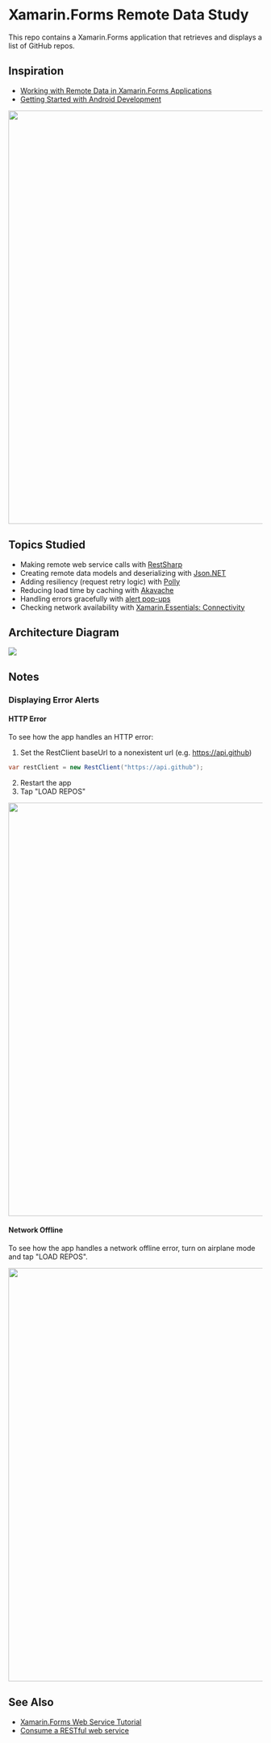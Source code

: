 # Xamarin.Forms Remote Data Study

This repo contains a Xamarin.Forms application that retrieves and displays a list of GitHub repos.

## Inspiration

- [Working with Remote Data in Xamarin.Forms Applications](https://www.pluralsight.com/courses/remote-data-xamarin-forms-applications)
- [Getting Started with Android Development](https://www.pluralsight.com/courses/getting-started-android-development)

<img src="img/app-screenshot.png" height="820" />

## Topics Studied

- Making remote web service calls with [RestSharp](https://restsharp.dev)
- Creating remote data models and deserializing with [Json.NET](https://www.newtonsoft.com/json)
- Adding resiliency (request retry logic) with [Polly](https://github.com/App-vNext/Polly)
- Reducing load time by caching with [Akavache](https://github.com/reactiveui/Akavache)
- Handling errors gracefully with [alert pop-ups](https://docs.microsoft.com/en-us/xamarin/xamarin-forms/user-interface/pop-ups)
- Checking network availability with [Xamarin.Essentials: Connectivity](https://docs.microsoft.com/en-us/xamarin/essentials/connectivity?tabs=android)

## Architecture Diagram

![](img/architecture-diagram.jpg)

## Notes

### Displaying Error Alerts

#### HTTP Error

To see how the app handles an HTTP error:

1. Set the RestClient baseUrl to a nonexistent url (e.g. https://api.github)

```c#
var restClient = new RestClient("https://api.github");
```

2. Restart the app
3. Tap "LOAD REPOS"

<img src="img/http-error.png" height="820" />

#### Network Offline

To see how the app handles a network offline error, turn on airplane mode and tap "LOAD REPOS".

<img src="img/network-offline.png" height="820" />

## See Also

- [Xamarin.Forms Web Service Tutorial](https://docs.microsoft.com/en-us/xamarin/get-started/tutorials/web-service/?tabs=vswin)
- [Consume a RESTful web service](https://docs.microsoft.com/en-us/xamarin/xamarin-forms/data-cloud/web-services/rest)
